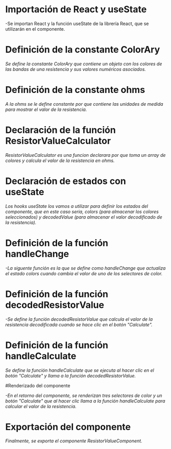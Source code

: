 # Importación de React y useState

-Se importan React y la función useState de la librería React, que se utilizarán en el componente.

# Definición de la constante ColorAry

*Se define la constante ColorAry que contiene un objeto con los colores de las bandas de una resistencia y sus valores numéricos asociados.*

# Definición de la constante ohms

*A la ohms se le define constante por que contiene las unidades de medida para mostrar el valor de la resistencia.*

# Declaración de la función ResistorValueCalculator

 *ResistorValueCalculator es una funcion declarara por que toma un array de colores y calcula el valor de la resistencia en ohms.*

# Declaración de estados con useState

 *Los hooks useState los vamos a utilizar para definir los estados del componente, que en este caso seria, colors (para almacenar los colores seleccionados) y decodedValue (para almacenar el valor decodificado de la resistencia).*

# Definición de la función handleChange

*-La siguente función es la que se define como handleChange que actualiza el estado colors cuando cambia el valor de uno de los selectores de color.*

# Definición de la función decodedResistorValue

*-Se define la función decodedResistorValue que calcula el valor de la resistencia decodificada cuando se hace clic en el botón "Calculate".*

# Definición de la función handleCalculate

*Se define la función handleCalculate que se ejecuta al hacer clic en el botón "Calculate" y llama a la función decodedResistorValue.*

#Renderizado del componente

*-En el retorno del componente, se renderizan tres selectores de color y un botón "Calculate" que al hacer clic llama a la función handleCalculate para calcular el valor de la resistencia.*

# Exportación del componente

*Finalmente, se exporta el componente ResistorValueComponent.*
